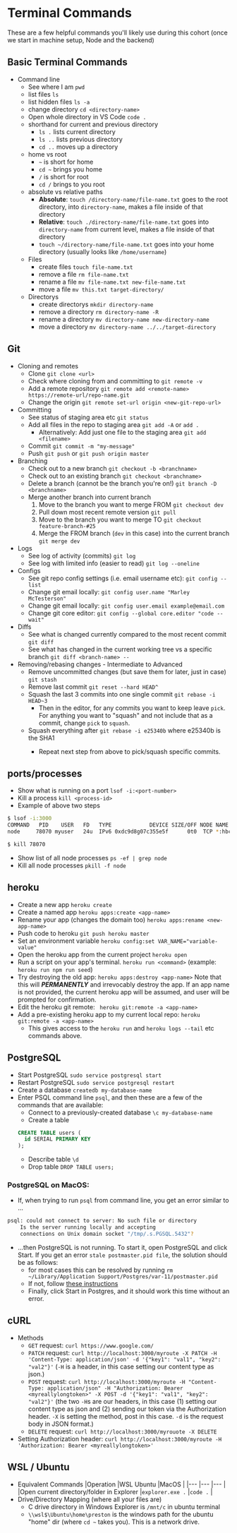 # Terminal Commands
These are a few helpful commands you'll likely use during this cohort (once we start in machine setup, Node and the backend)

## Basic Terminal Commands
- Command line
  - See where I am `pwd`
  - list files `ls`
  - list hidden files `ls -a`
  - change directory `cd <directory-name>`
  - Open whole directory in VS Code `code .`
  - shorthand for current and previous directory
    - `ls .` lists current directory
    - `ls ..` lists previous directory
    - `cd ..` moves up a directory
  - home vs root
    - `~` is short for home
    - `cd ~` brings you home
    - `/` is short for root
    - `cd /` brings to you root
  - absolute vs relative paths
    - **Absolute**: `touch /directory-name/file-name.txt` goes to the root directory, into `directory-name`, makes a file inside of that directory
    - **Relative**: `touch ./directory-name/file-name.txt` goes into `directory-name` from current level, makes a file inside of that directory
    - `touch ~/directory-name/file-name.txt` goes into your home directory (usually looks like `/home/username`)
  - Files
    - create files `touch file-name.txt`
    - remove a file `rm file-name.txt`
    - rename a file `mv file-name.txt new-file-name.txt`
    - move a file `mv this.txt target-directory/`
  - Directorys
    - create directorys `mkdir directory-name`
    - remove a directory `rm directory-name -R`
    - rename a directory `mv directory-name new-directory-name`
    - move a directory `mv directory-name ../../target-directory`

## Git
- Cloning and remotes
  - Clone `git clone <url>`
  - Check where cloning from and committing to `git remote -v`
  - Add a remote repository  `git remote add <remote-name> https://remote-url/repo-name.git`
  - Change the origin `git remote set-url origin <new-git-repo-url>`
- Committing
  - See status of staging area etc `git status`
  - Add all files in the repo to staging area `git add -A` or `add .`
    - Alternatively: Add just one file to the staging area `git add <filename>`
  - Commit `git commit -m "my-message"`
  - Push `git push` or `git push origin master`
- Branching
  - Check out to a new branch `git checkout -b <branchname>`
  - Check out to an existing branch `git checkout <branchname>`
  - Delete a branch (cannot be the branch you're on!) `git branch -D <branchname>`
  - Merge another branch into current branch
    1. Move to the branch you want to merge FROM `git checkout dev`
    2. Pull down most recent remote version `git pull`
    3. Move to the branch you want to merge TO `git checkout feature-branch-#25`
    4. Merge the FROM branch (`dev` in this case) into the current branch `git merge dev`
- Logs
  - See log of activity (commits) `git log`
  - See log with limited info (easier to read) `git log --oneline`
- Configs
  - See git repo config settings (i.e. email username etc): `git config --list`
  - Change git email locally: `git config user.name "Marley McTesterson"`
  - Change git email locally: `git config user.email example@email.com`
  - Change git core editor: `git config --global core.editor "code --wait"`
- Diffs
  - See what is changed currently compared to the most recent commit `git diff`
  - See what has changed in the current working tree vs a specific branch `git diff <branch-name> --`
- Removing/rebasing changes - Intermediate to Advanced
  - Remove uncommitted changes (but save them for later, just in case) `git stash`
  - Remove last commit `git reset --hard HEAD^`
  - Squash the last 3 commits into one single commit `git rebase -i HEAD~3`
    - Then in the editor, for any commits you want to keep leave `pick`. For anything you want to "squash" and not include that as a commit, change `pick` to `squash`.
  - Squash everything after <SHA1> `git rebase -i e25340b` where e25340b is the SHA1
    - Repeat next step from above to pick/squash specific  commits.

## ports/processes
- Show what is running on a port `lsof -i:<port-number>`
- Kill a process `kill <process-id>`
- Example of above two steps
```sh
$ lsof -i:3000
COMMAND   PID    USER   FD   TYPE            DEVICE SIZE/OFF NODE NAME
node     78070 myuser   24u  IPv6 0xdc9d8g07c355e5f      0t0  TCP *:hbci (LISTEN)

$ kill 78070
```
- Show list of all node processes `ps -ef | grep node`
- Kill all node processes `pkill -f node`

## heroku
- Create a new app `heroku create`
- Create a named app `heroku apps:create <app-name>`
- Rename your app (changes the domain too) `heroku apps:rename <new-app-name>`
- Push code to heroku `git push heroku master`
- Set an environment variable `heroku config:set VAR_NAME="variable-value"`
- Open the heroku app from the current project `heroku open`
- Run a script on your app's terminal. `heroku run <command>` (example: `heroku run npm run seed`)
- Try destroying the old app: `heroku apps:destroy <app-name>` Note that this will *__PERMANENTLY__* and irrevocably destroy the app.  If an app name is not provided, the current heroku app will be assumed, and user will be prompted for confirmation.
- Edit the heroku git remote: ` heroku git:remote -a <app-name>`
- Add a pre-existing heroku app to my current local repo: `heroku git:remote -a <app-name>`
  - This gives access to the `heroku run` and `heroku logs --tail` etc commands above.

## PostgreSQL
- Start PostgreSQL `sudo service postgresql start`
- Restart PostgreSQL `sudo service postgresql restart`
- Create a database `createdb my-database-name`
- Enter PSQL command line `psql`, and then these are a few of the commands that are available:
  - Connect to a previously-created database `\c my-database-name`
  - Create a table
  ```sql
  CREATE TABLE users (
    id SERIAL PRIMARY KEY
  );
  ```
  - Describe table `\d`
  - Drop table `DROP TABLE users;`
### PostgreSQL on MacOS:
- If, when trying to run `psql` from command line, you get an error similar to ...
```sh
psql: could not connect to server: No such file or directory
	Is the server running locally and accepting
	connections on Unix domain socket "/tmp/.s.PGSQL.5432"?
```
- ...then PostgreSQL is not running. To start it, open PostgreSQL and click Start.  If you get an error `stale postmaster.pid file`, the solution should be as follows:
  - for most cases this can be resolved by running `rm ~/Library/Application Support/Postgres/var-11/postmaster.pid`
  - If not, follow [these instructions](https://medium.com/@mccarthyd/postgres-postmaster-pid-errors-5bdf3c2522fd)
  - Finally, click Start in Postgres, and it should work this time without an error.

## cURL
- Methods
  - `GET` request: `curl https://www.google.com/`
  - `PATCH` request: `curl http://localhost:3000/myroute -X PATCH -H 'Content-Type: application/json' -d '{"key1": "val1", "key2": "val2"}'` (`-H` is a header, in this case setting our content type as json.)
  - `POST` request: `curl http://localhost:3000/myroute -H "Content-Type: application/json" -H "Authorization: Bearer <myreallylongtoken>" -X POST -d '{"key1": "val1", "key2": "val2"}'` (the two `-H`s are our headers, in this case (1) setting our content type as json and (2) sending our token via the Authorization header. `-X` is setting the method, post in this case. `-d` is the request body in JSON format.)
  - `DELETE` request: `curl http://localhost:3000/myrouote -X DELETE`
- Setting Authorization header: `curl http://localhost:3000/myroute -H 'Authorization: Bearer <myreallylongtoken>'`

## WSL / Ubuntu
- Equivalent Commands
|Operation                                  |WSL Ubuntu       |MacOS      |
|---                                        |---              |---        |
|Open current directory/folder in Explorer  |`explorer.exe .` |`code .`   |
- Drive/Directory Mapping (where all your files are)
  - C drive directory in Windows Explorer is `/mnt/c` in ubuntu terminal
  - `\\wsl$\Ubuntu\home\preston` is the windows path for the ubuntu "home" dir (where `cd ~` takes you).  This is a network drive.
